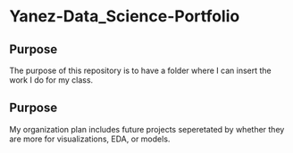 # Yanez-Data_Science-Portfolio


## Purpose

The purpose of this repository is to have a folder where I can insert the work I do for my class.

## Purpose

My organization plan includes future projects seperetated by whether they are more for visualizations, EDA, or models.
